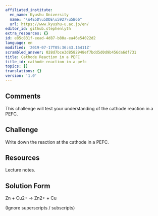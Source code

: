 ```yaml
---
affiliated_institute:
  en_name: Kyushu University
  name: "\u4E5D\u5DDE\u5927\u5B66"
  url: https://www.kyushu-u.ac.jp/en/
editor_id: github.stephenlyth
extra_resources: {}
id: e85c831f-eead-4d87-b80a-ea46e54022d2
language: en
modified: '2019-07-17T05:36:43.16411Z'
scrambled_answer: 028d7bce3d8582948ef7bdd5d0d9b456da6df731
title: Cathode Reaction in a PEFC
title_id: cathode-reaction-in-a-pefc
topics: []
translations: {}
version: '1.0'
---
```


## Comments

This challenge will test your understanding of the cathode reaction in a PEFC. 

## Challenge

Write down the reaction at the cathode in a PEFC. 

## Resources

Lecture notes.

## Solution Form

Zn + Cu2+ -> Zn2+ + Cu

(Ignore superscripts / subscripts)
